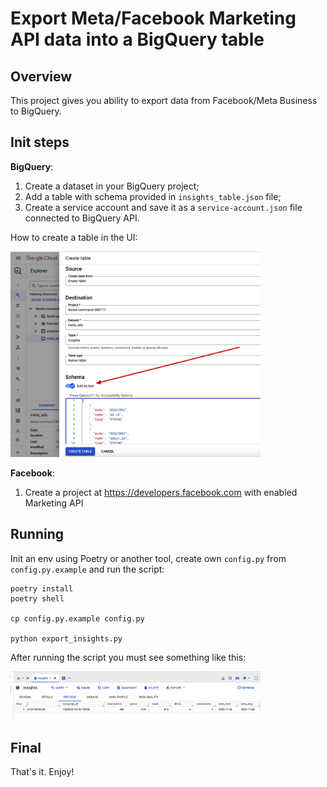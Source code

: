 # Export Meta/Facebook Marketing API data into a BigQuery table

## Overview

This project gives you ability to export data from Facebook/Meta Business to BigQuery. 

## Init steps

**BigQuery**:

1. Create a dataset in your BigQuery project;
2. Add a table with schema provided in `insights_table.json` file;
3. Create a service account and save it as a `service-account.json` file connected to BigQuery API.

How to create a table in the UI:

<img src="./screenshot.png" width="400">

**Facebook**:

1. Create a project at <https://developers.facebook.com> with enabled Marketing API

## Running

Init an env using Poetry or another tool, create own `config.py` from `config.py.example` and run the script:

```
poetry install
poetry shell

cp config.py.example config.py

python export_insights.py
```

After running the script you must see something like this:

<img src="./result.png" width="400">

## Final

That's it. Enjoy!
